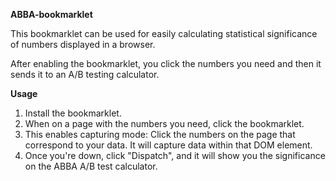 **ABBA-bookmarklet**

This bookmarklet can be used for easily calculating statistical significance of numbers displayed in a browser.

After enabling the bookmarklet, you click the numbers you need and then it sends it to an A/B testing calculator.

**Usage**


 1. Install the bookmarklet.
 2. When on a page with the numbers you need, click the bookmarklet.
 3. This enables capturing mode: Click the numbers on the page that correspond to your data. It will capture data within that DOM element.
 4. Once you're down, click "Dispatch", and it will show you the significance on the ABBA A/B test calculator. 


